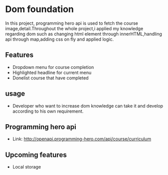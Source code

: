 
# Dom foundation

In this project, programming hero api is used to fetch the course image,detail.Throughout the whole project,i applied my knowledge regarding dom such as changing html element through innerHTML,handling api through map,adding css on fly and applied logic.


## Features

- Dropdown menu for course completion
- Highlighted headline for current menu
- Donelist course that have completed



## usage

- Developer who want to increase dom knowledge can take it and develop according to his own requirement. 
## Programming hero api

- Link: http://openapi.programming-hero.com/api/course/curriculum

## Upcoming features
- Local storage